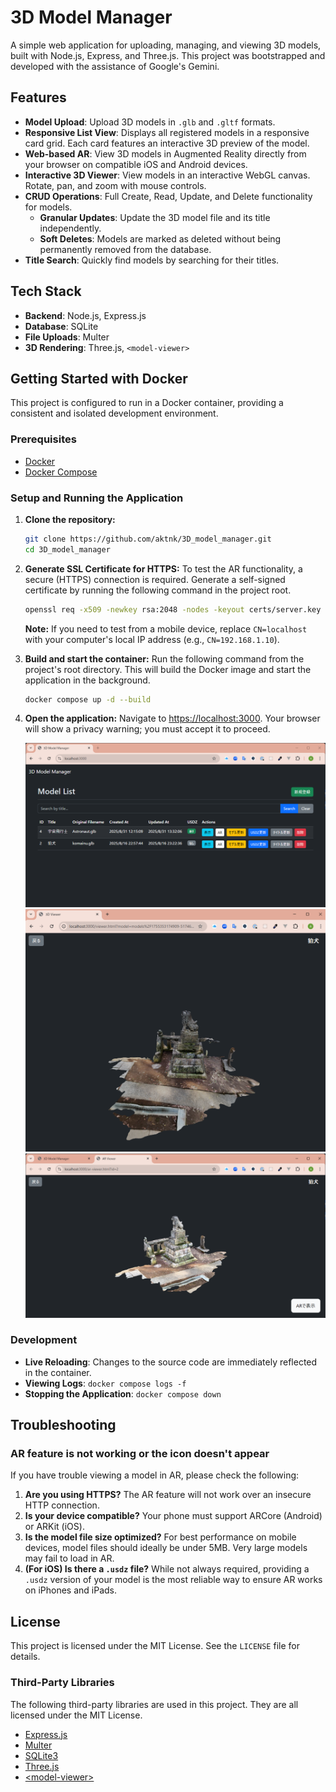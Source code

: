 # 3D Model Manager

A simple web application for uploading, managing, and viewing 3D models, built with Node.js, Express, and Three.js. This project was bootstrapped and developed with the assistance of Google's Gemini.

## Features

- **Model Upload**: Upload 3D models in `.glb` and `.gltf` formats.
- **Responsive List View**: Displays all registered models in a responsive card grid. Each card features an interactive 3D preview of the model.
- **Web-based AR**: View 3D models in Augmented Reality directly from your browser on compatible iOS and Android devices.
- **Interactive 3D Viewer**: View models in an interactive WebGL canvas. Rotate, pan, and zoom with mouse controls.
- **CRUD Operations**: Full Create, Read, Update, and Delete functionality for models.
  - **Granular Updates**: Update the 3D model file and its title independently.
  - **Soft Deletes**: Models are marked as deleted without being permanently removed from the database.
- **Title Search**: Quickly find models by searching for their titles.

## Tech Stack

- **Backend**: Node.js, Express.js
- **Database**: SQLite
- **File Uploads**: Multer
- **3D Rendering**: Three.js, `<model-viewer>`

## Getting Started with Docker

This project is configured to run in a Docker container, providing a consistent and isolated development environment.

### Prerequisites

- [Docker](https://www.docker.com/)
- [Docker Compose](https://docs.docker.com/compose/install/)

### Setup and Running the Application

1.  **Clone the repository:**

    ```sh
    git clone https://github.com/aktnk/3D_model_manager.git
    cd 3D_model_manager
    ```

2.  **Generate SSL Certificate for HTTPS:**
    To test the AR functionality, a secure (HTTPS) connection is required. Generate a self-signed certificate by running the following command in the project root.

    ```bash
    openssl req -x509 -newkey rsa:2048 -nodes -keyout certs/server.key -out certs/server.crt -days 365 -subj "/C=JP/ST=Tokyo/L=Tokyo/O=Dev/CN=localhost"
    ```

    **Note:** If you need to test from a mobile device, replace `CN=localhost` with your computer's local IP address (e.g., `CN=192.168.1.10`).

3.  **Build and start the container:**
    Run the following command from the project's root directory. This will build the Docker image and start the application in the background.

    ```bash
    docker compose up -d --build
    ```

4.  **Open the application:**
    Navigate to [https://localhost:3000](https://localhost:3000). Your browser will show a privacy warning; you must accept it to proceed.

    ![image of index.html](sample/index.png)
    ![image of viewer.html](sample/viewer.png)
    ![image of ar_viewer.html](sample/ar_viewer.png)

### Development

- **Live Reloading**: Changes to the source code are immediately reflected in the container.
- **Viewing Logs**: `docker compose logs -f`
- **Stopping the Application**: `docker compose down`

## Troubleshooting

### AR feature is not working or the icon doesn't appear

If you have trouble viewing a model in AR, please check the following:

1.  **Are you using HTTPS?** The AR feature will not work over an insecure HTTP connection.
2.  **Is your device compatible?** Your phone must support ARCore (Android) or ARKit (iOS).
3.  **Is the model file size optimized?** For best performance on mobile devices, model files should ideally be under 5MB. Very large models may fail to load in AR.
4.  **(For iOS) Is there a `.usdz` file?** While not always required, providing a `.usdz` version of your model is the most reliable way to ensure AR works on iPhones and iPads.

## License

This project is licensed under the MIT License. See the `LICENSE` file for details.

### Third-Party Libraries

The following third-party libraries are used in this project. They are all licensed under the MIT License.

- [Express.js](https://expressjs.com/)
- [Multer](https://github.com/expressjs/multer)
- [SQLite3](https://github.com/TryGhost/node-sqlite3)
- [Three.js](https://threejs.org/)
- [\<model-viewer\>](https://modelviewer.dev/)

